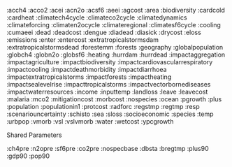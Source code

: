 :acch4
:acco2
:acei
:acn2o
:acsf6
:aeei
:agcost
:area
:biodiversity
:cardcold
:cardheat
:climatech4cycle
:climateco2cycle
:climatedynamics
:climateforcing
:climaten2ocycle
:climateregional
:climatesf6cycle
:cooling
:cumaeei
:dead
:deadcost
:dengue
:diadead
:diasick
:drycost
:eloss
:emissions
:enter
:entercost
:extratropicalstormsdam
:extratropicalstormsdead
:forestemm
:forests
:geography
:globalpopulation
:globch4
:globn2o
:globsf6
:heating
:hurrdam
:hurrdead
:impactaggregation
:impactagriculture
:impactbiodiversity
:impactcardiovascularrespiratory
:impactcooling
:impactdeathmorbidity
:impactdiarrhoea
:impactextratropicalstorms
:impactforests
:impactheating
:impactsealevelrise
:impacttropicalstorms
:impactvectorbornediseases
:impactwaterresources
:income
:inputtemp
:landloss
:leave
:leavecost
:malaria
:mco2
:mitigationcost
:morbcost
:nospecies
:ocean
:pgrowth
:plus
:population
:populationin1
:protcost
:radforc
:regstmp
:regtmp
:resp
:scenariouncertainty
:schisto
:sea
:sloss
:socioeconomic
:species
:temp
:urbpop
:vmorb
:vsl
:vslvmorb
:water
:wetcost
:ypcgrowth

Shared Parameters

:ch4pre
:n2opre
:sf6pre
:co2pre
:nospecbase
:dbsta
:bregtmp
:plus90
:gdp90
:pop90
